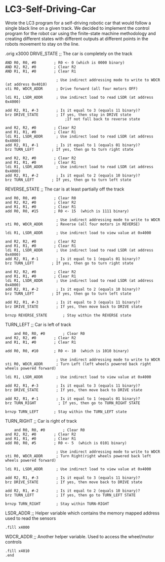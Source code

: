 # LC3-Self-Driving-Car
Wrote the LC3 program for a self-driving robotic car that would follow a single black line on a given track.
We decided to implement the control program for the robot car using the finite-state machine methodology and creating different states with different outputs at different points in the robots movement to stay on the line.


.orig x3000
DRIVE_STATE ;; The car is completely on the track

	AND R0, R0, #0        ; R0 <- 0 (which is 0000 binary)
	AND R2, R2, #0        ; Clear R2
	AND R1, R1, #0        ; Clear R1

	                       ; Use indirect addressing mode to write to WDCR (at address 0x4010)
	sti R0, WDCR_ADDR      ; Drive forward (all four motors OFF)

	ldi R1, LSDR_ADDR      ; Use indirect load to read LSDR (at address 0x4000)

	add R2, R1, #-3        ; Is it equal to 3 (equals 11 binary)?
	brz DRIVE_STATE        ; If yes, then stay in DRIVE state
                               ;If not fall back to reverse state

	and R2, R2, #0        ; Clear R2
	and R1, R1, #0        ; Clear R1
	ldi R1, LSDR_ADDR      ; Use indirect load to read LSDR (at address 0x4000)
	add R2, R1, #-1        ; Is it equal to 1 (equals 01 binary)?
	brz TURN_LEFT        ; If yes, then go to turn right state

	and R2, R2, #0        ; Clear R2
	and R1, R1, #0        ; Clear R1
	ldi R1, LSDR_ADDR      ; Use indirect load to read LSDR (at address 0x4000)
	add R2, R1, #-2        ; Is it equal to 2 (equals 10 binary)?
	brz TURN_LEFT        ; If yes, then go to turn left state

REVERSE_STATE ;; The car is at least partially off the track
	
	and R0, R0, #0        ; Clear R0
	and R2, R2, #0        ; Clear R2
	and R1, R1, #0        ; Clear R1
	add R0, R0, #15	      ; R0 <- 15  (which is 1111 binary)

	                       ; Use indirect addressing mode to write to WDCR
	sti R0, WDCR_ADDR      ; Reverse (all four motors in REVERSE)

	ldi R1, LSDR_ADDR      ; Use indirect load to view value at 0x4000 

	and R2, R2, #0        ; Clear R2
	and R1, R1, #0        ; Clear R1
	ldi R1, LSDR_ADDR      ; Use indirect load to read LSDR (at address 0x4000)
	add R2, R1, #-1        ; Is it equal to 1 (equals 01 binary)?
	brz TURN_LEFT        ; If yes, then go to turn right state

	and R2, R2, #0        ; Clear R2
	and R1, R1, #0        ; Clear R1
	ldi R1, LSDR_ADDR      ; Use indirect load to read LSDR (at address 0x4000)
	add R2, R1, #-2        ; Is it equal to 2 (equals 10 binary)?
	brz TURN_LEFT        ; If yes, then go to turn left state

	add R2, R1, #-3        ; Is it equal to 3 (equals 11 binary)?
	brz DRIVE_STATE        ; If yes, then move back to DRIVE state		

	brnzp REVERSE_STATE       ; Stay within the REVERSE state



TURN_LEFT ;; Car is left of track

        and R0, R0, #0        ; Clear R0
	and R2, R2, #0        ; Clear R2
	and R1, R1, #0        ; Clear R1

	add R0, R0, #10	      ; R0 <- 10  (which is 1010 binary)

	                       ; Use indirect addressing mode to write to WDCR
	sti R0, WDCR_ADDR      ; Turn Left (left wheels powered back right wheels powered forward)

	ldi R1, LSDR_ADDR      ; Use indirect load to view value at 0x4000 

	add R2, R1, #-3        ; Is it equal to 3 (equals 11 binary)?
	brz DRIVE_STATE        ; If yes, then move back to DRIVE state	

	add R2, R1, #-1        ; Is it equal to 1 (equals 01 binary)?
	brz TURN_RIGHT          ; If yes, then go to TURN_RIGHT STATE	

	brnzp TURN_LEFT       ; Stay within the TURN_LEFT state

	
TURN_RIGHT ;; Car is right of track

        and R0, R0, #0        ; Clear R0
	and R2, R2, #0        ; Clear R2
	and R1, R1, #0        ; Clear R1
	add R0, R0, #5	      ; R0 <- 5  (which is 0101 binary)

	                       ; Use indirect addressing mode to write to WDCR
	sti R0, WDCR_ADDR      ; Turn Right(right wheels powered back left wheels powered forward)

	ldi R1, LSDR_ADDR      ; Use indirect load to view value at 0x4000 

	add R2, R1, #-3        ; Is it equal to 3 (equals 11 binary)?
	brz DRIVE_STATE        ; If yes, then move back to DRIVE state	
	
	add R2, R1, #-2        ; Is it equal to 2 (equals 10 binary)?
	brz TURN_LEFT          ; If yes, then go to TURN_LEFT STATE

	brnzp TURN_RIGHT       ; Stay within TURN-RIGHT

LSDR_ADDR ;; Helper variable which contains the memory mapped address used to read the sensors

	.fill x4000

WDCR_ADDR ;; Another helper variable. Used to access the wheel/motor controls

	.fill x4010
	.end
